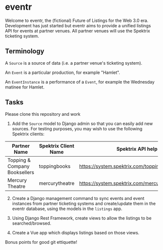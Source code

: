 # eventr 

Welcome to eventr, the (fictional) Future of Listings for the Web 3.0 era. Development has just started but 
eventr aims to provide a unified listings API for events at partner venues. All partner venues will use the
Spektrix ticketing system.

## Terminology

A `Source` is a source of data (i.e. a partner venue's ticketing system).

An `Event` is a particular production, for example "Hamlet".

An `EventInstance` is a performance of a `Event`, for example the Wednesday matinee for Hamlet.

## Tasks

Please clone this repository and work

1. Add the `Source` model to Django admin so that you can easily add new sources. For testing purposes, you may wish to use the following Spektrix clients:

| Partner Name                  | Spektrix Client Name | Spektrix API help page                                 | Spektrix API "Events" endpoint                           |
| ----------------------------- | -------------------- | ------------------------------------------------------ | -------------------------------------------------------- |
| Topping & Company Booksellers | toppingbooks         | https://system.spektrix.com/toppingbooks/api/v3/help   | https://system.spektrix.com/toppingbooks/api/v3/events   |
| Mercury Theatre               | mercurytheatre       | https://system.spektrix.com/mercurytheatre/api/v3/help | https://system.spektrix.com/mercurytheatre/api/v3/events |

2. Create a Django management command to sync events and event instances from partner ticketing systems and 
create/update them in the eventr database, using the models in the `listings` app.

3. Using Django Rest Framework, create views to allow the listings to be searched/browsed.

4. Create a Vue app which displays listings based on those views.

Bonus points for good git ettiquette!
